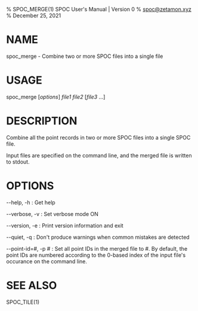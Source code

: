 % SPOC_MERGE(1) SPOC User's Manual | Version 0
% spoc@zetamon.xyz
% December 25, 2021

# NAME

spoc_merge - Combine two or more SPOC files into a single file

# USAGE

spoc_merge [*options*] *file1* *file2* [*file3* ...]

# DESCRIPTION

Combine all the point records in two or more SPOC files into a single
SPOC file.

Input files are specified on the command line, and the merged file is
written to stdout.

# OPTIONS

\-\-help, -h
:   Get help

\-\-verbose, -v
:   Set verbose mode ON

\-\-version, -e
:   Print version information and exit

\-\-quiet, -q
:   Don't produce warnings when common mistakes are detected

\-\-point-id=#, -p #
:   Set all point IDs in the merged file to #. By default, the point IDs
    are numbered according to the 0-based index of the input file's
    occurance on the command line.

# SEE ALSO

SPOC_TILE(1)
